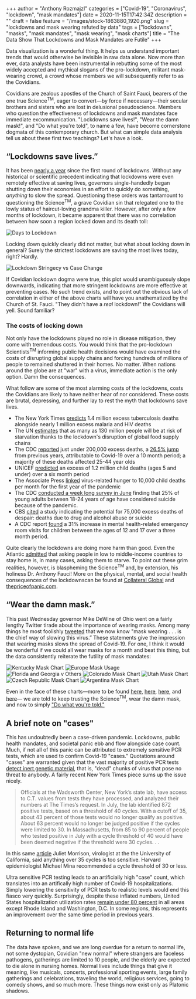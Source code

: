 +++
author = "Anthony Rozmajzl"
categories = ["Covid-19", "Coronavirus", "lockdown", "mask mandates"]
date = 2020-11-15T17:42:34Z
description = ""
draft = false
feature = "/images/stock-1863880_1920.png"
slug = "lockdowns and mask wearing refuted by data"
tags = ["lockdowns", "masks", "mask mandates", "mask wearing", "mask charts"]
title = "The Data Show That Lockdowns and Mask Mandates are Futile"
+++

Data visualization is a wonderful thing. It helps us understand important trends that would otherwise be invisible in raw data alone. Now more than ever, data analysts have been instrumental in rebutting some of the most widely accepted and mythical slogans of the pro-lockdown, militant mask-wearing crowd, a crowd whose members we will subsequently refer to as the Covidians. 

Covidians are zealous apostles of the Church of Saint Fauci, bearers of the one true Science<sup>TM</sup>, eager to convert&mdash;by force if necessary&mdash;their secular brothers and sisters who are lost in delusional pseudoscience. Members who question the effectiveness of lockdowns and mask mandates face immediate excommunication. "Lockdowns save lives!", "Wear the damn mask!", and "Do what you're told", to name a few, have become cornerstone dogmata of this contemporary church. But what can simple data analysis tell us about these first two teachings? Let's have a look.

## “Lockdowns save lives.”

It has been [nearly a year](https://www.bbc.com/news/world-52103747) since the first round of lockdowns. Without any historical or scientific precedent indicating that lockdowns were even remotely effective at saving lives, governors single-handedly began shutting down their economies in an effort to quickly do something, *anything* to slow the spread. Questioning these orders was tantamount to questioning the Science<sup>TM</sup>, a grave Covidian sin that relegated one to the lowly status of haircut-loving grandma killer. However, after only a few months of lockdown, it became apparent that there was no correlation between how soon a region locked down and its death toll:

![Days to Lockdown](https://www.aier.org/wp-content/uploads/2020/05/ED-AZ636_Rodger_16U_20200426130615-1-1.jpg)

Locking down quickly clearly did not matter, but what about locking down in general? Surely the strictest lockdowns are saving the most lives today, right? Hardly.

![Lockdown Stringecy vs Case Change](/images/stringency-vs-change.png)

If Covidian lockdown dogma were true, this plot would unambiguosuly slope downwards, indicating that more stringent lockdowns are more effective at preventing cases. No such trend exists, and to point out the obvious lack of correlation in either of the above charts will have you anathematized by the Church of St. Fauci. "They didn't have a *real* lockdown!" the Covidians will yell. Sound familiar? 

### The costs of locking down

Not only have the lockdowns played no role in disease mitigation, they come with tremendous costs. You would think that the pro-lockdown Scientists<sup>TM</sup> informing public health decisions would have examined the costs of disrupting global supply chains and forcing hundreds of millions of people to remained shuttered in their homes. No matter. When nations around the globe are at "war" with a virus, immediate action is the only option. Damn the consequences. 

What follow are some of the most alarming costs of the lockdowns, costs the Covidians are likely to have neither hear of nor considered. These costs are brutal, depressing, and further lay to rest the myth that lockdowns save lives.

- The New York Times [predicts](https://www.nytimes.com/2020/08/03/health/coronavirus-tuberculosis-aids-malaria.html) 1.4 million excess tuberculosis deaths alongside nearly 1 million excess malaria and HIV deaths
- The UN [estimates](https://www.washingtonpost.com/world/national-security/un-pandemic-could-push-tens-of-millions-into-chronic-hunger/2020/07/13/0733e34e-c51e-11ea-a825-8722004e4150_story.html) that as many as 130 million people will be at risk of starvation thanks to the lockdown's disruption of global food supply chains
- The CDC [reported](https://www.cdc.gov/mmwr/volumes/69/wr/mm6942e2.htm) just under 200,000 excess deaths, a [26.5% jump](https://www.dailywire.com/news/new-cdc-numbers-show-lockdowns-deadly-toll-on-young-people) from previous years, attributable to Covid-19 over a 10 month period; a majority of these deaths affected 25-44 year olds
- UNICEF [predicted](https://www.unicef.org/press-releases/covid-19-devastates-already-fragile-health-systems-over-6000-additional-children) an excess of 1.2 million child deaths (ages 5 and under) over a six month period
- The Associate Press [linked](https://apnews.com/article/lifestyle-ap-top-news-understanding-the-outbreak-hunger-international-news-5cbee9693c52728a3808f4e7b4965cbd) virus-related hunger to 10,000 child deaths per month for the first year of the pandemic
- The CDC [conducted a week long survey in June](https://www.forbes.com/sites/jackkelly/2020/08/18/the-pandemic-has-caused-an-increase-in-anxiety-stress-depression-and-suicides/?sh=23f44a175863) finding that 25% of young adults between 18-24 years of age have considered suicide because of the pandemic.
- CBS [cited](https://www.cbsnews.com/news/coronavirus-deaths-suicides-drugs-alcohol-pandemic-75000/) a study indicating the potential for 75,000 excess deaths of despair: deaths due to drug and alcohol abuse or suicide
- A CDC report [found](https://thehill.com/policy/healthcare/525797-cdc-pediatric-visits-to-emergency-rooms-for-mental-health-problems?amp&__twitter_impression=true) a 31% increase in mental health-related emergency room visits for children between the ages of 12 and 17 over a three month period.

Quite clearly the lockdowns are doing more harm than good. Even the Atlantic [admitted](https://www.theatlantic.com/international/archive/2020/08/coronavirus-pandemic-developing-world/614578/) that asking people in low to middle-income countries to stay home is, in many cases, asking them to starve. To point out these grim realities, however, is blaspheming the Science<sup>TM</sup> and, by extension, his holiness Dr. Anthony Fauci! More on the physical, mental, and social health consequences of the lockdownscan be found at [Collateral Global](https://collateralglobal.org) and [thepriceofpanic.com](http://thepriceofpanic.com).

## “Wear the damn mask.”

This past Wednesday governor Mike DeWine of Ohio went on a fairly lengthy Twitter tirade about the importance of wearing masks. Among many things he most foolishly [tweeted](https://twitter.com/GovMikeDeWine/status/1326657870667128841?s=20) that we now know "mask wearing . . . is the chief way of slowing this virus.” These statements give the impression that wearing masks slows the spread of Covid-19. For one, I think it would be wonderful if we could all wear masks for a month and beat this thing, but the data consistently reiterate the futility of mask mandates:

![Kentucky Mask Chart](https://rationalground.com/wp-content/uploads/2020/10/10-9-Kentucky-Cases-2048x1476.png)
![Europe Mask Usage](/images/Europe-Mask-Usage.png)
![Florida and Georgia v Others](https://pbs.twimg.com/media/Emz1SqjUYAAC9tZ?format=jpg&name=large)
![Colorado Mask Chart](/images/colorado-mask-chart.png)
![Utah Mask Chart](/images/utah-mask-chart.png)
![Czech Republic Mask Chart](https://rationalground.com/wp-content/uploads/2020/10/10-17-Czech-vs-Sweden-2048x1384.png)
![Argentina Mask Chart](https://rationalground.com/wp-content/uploads/2020/10/10-14-Argentina-Cases-2048x1503.png)

Even in the face of these charts&mdash;more to be found [here](https://rationalground.com/mask-charts/), [here](https://rationalground.com/more-mask-charts/), [here](https://pjmedia.com/news-and-politics/matt-margolis/2020/10/06/do-masks-really-work-heres-what-the-charts-tell-us-n1009481), and [here](https://twitter.com/ianmSC/media)&mdash; we are told to keep trusting the Science<sup>TM</sup>, wear the damn mask, and now to simply ["Do what you're told."](https://twitter.com/deaceproducer/status/1327256913248198661?s=21)

## A brief note on "cases"

This has undoubtedly been a case-driven pandemic. Lockdowns, public health mandates, and societal panic ebb and flow alongside case count. Much, if not all of this panic can be attributed to extremely sensitive PCR tests, which are used to confirm Covid-19 "cases." Quotations around "cases" are warranted given that the vast majority of positive PCR tests [detect inert genetic material](https://redstate.com/michael_thau/2020/09/03/ny-times-up-to-90-whove-tested-covid-positive-wrongly-diagnosed-truth-a-whole-lot-worse-pt-2-n253328), that is, "dead" chunks of virus that pose no threat to anybody. A fairly recent New York Times piece sums up the issue nicely.

>Officials at the Wadsworth Center, New York’s state lab, have access to C.T. values from tests they have processed, and analyzed their numbers at The Times’s request. In July, the lab identified 872 positive tests, based on a threshold of 40 cycles. With a cutoff of 35, about 43 percent of those tests would no longer qualify as positive. About 63 percent would no longer be judged positive if the cycles were limited to 30. In Massachusetts, from 85 to 90 percent of people who tested positive in July with a cycle threshold of 40 would have been deemed negative if the threshold were 30 cycles. . .

In this same [article](https://www.nytimes.com/2020/08/29/health/coronavirus-testing.html) Juliet Morrison, virologist at the the University of California, said anything over 35 cycles is too sensitive. Harvard epidemiologist Michael Mina recommended a cycle threshold of 30 or less.

Ultra sensitive PCR testing leads to an artificially high "case" count, which translates into an artifically high number of Covid-19 hospitalizations. Simply lowering the sensitivity of PCR tests to realistic levels would end this fiasco very quickly. Surprisingly, despite these inflated numbers, United States hospitalization utilization rates [remain under 80 percent](https://twitter.com/SWAtlasHoover/status/1327828349641773058?s=20) in all areas except Rhode Island and Washington, D.C. In some regions, this represents an improvement over the same time period in previous years. 

## Returning to normal life

The data have spoken, and we are long overdue for a return to normal life, not some dystopian, Covidian "new normal" where strangers are faceless pathogens, gatherings are limited to 10 people, and the elderly are expected to die alone in nursing homes. Normal lives include things that give it meaning, like musicals, concerts, professional sporting events, large family gatherings and celebrations, traveling the world, religious services, going to comedy shows, and so much more. These things now exist only as Platonic shadows.
